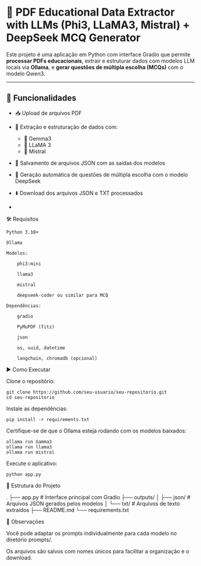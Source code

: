 # 📄 PDF Educational Data Extractor with LLMs (Phi3, LLaMA3, Mistral) + DeepSeek MCQ Generator

Este projeto é uma aplicação em Python com interface Gradio que permite **processar PDFs educacionais**, extrair e estruturar dados com modelos LLM locais via **Ollama**, e **gerar questões de múltipla escolha (MCQs)** com o modelo Qwen3.

---

## 🚀 Funcionalidades

- 📥 Upload de arquivos PDF
- 🧠 Extração e estruturação de dados com:
  - 🔹 Gemma3
  - 🔹 LLaMA 3
  - 🔹 Mistral
- 💾 Salvamento de arquivos JSON com as saídas dos modelos
- 📝 Geração automática de questões de múltipla escolha com o modelo DeepSeek
- ⬇️ Download dos arquivos JSON e TXT processados

-
🛠️ Requisitos

    Python 3.10+

    Ollama

    Modelos:

        phi3:mini

        llama3

        mistral

        deepseek-coder ou similar para MCQ

    Dependências:

        gradio

        PyMuPDF (fitz)

        json

        os, uuid, datetime

        langchain, chromadb (opcional)

▶️ Como Executar

  Clone o repositório:

    git clone https://github.com/seu-usuario/seu-repositorio.git
    cd seu-repositorio

Instale as dependências:

    pip install -r requirements.txt

Certifique-se de que o Ollama esteja rodando com os modelos baixados:

    ollama run Gamma3
    ollama run llama3
    ollama run mistral

Execute o aplicativo:

    python app.py

📁 Estrutura do Projeto

.
├── app.py                # Interface principal com Gradio
├── outputs/
│   ├── json/             # Arquivos JSON gerados pelos modelos
│   └── txt/              # Arquivos de texto extraídos
├── README.md
└── requirements.txt

📌 Observações

Você pode adaptar os prompts individualmente para cada modelo no diretório prompts/.

Os arquivos são salvos com nomes únicos para facilitar a organização e o download.
